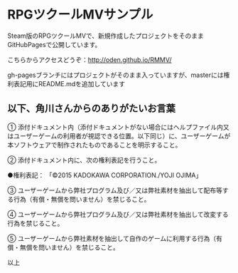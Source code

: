 # RPGツクールMVサンプル

Steam版のRPGツクールMVで、新規作成したプロジェクトをそのままGitHubPagesで公開しています。

こちらからアクセスどうぞ：http://oden.github.io/RMMV/

gh-pagesブランチにはプロジェクトがそのまま入っていますが、masterには権利表記用にREADME.mdを追加しています

## 以下、角川さんからのありがたいお言葉

① 添付ドキュメント内（添付ドキュメントがない場合にはヘルプファイル内又はユーザーゲームの利用者が視認できる位置。以下同じ）に、ユーザーゲームが本ソフトウェアで制作されたものであることを明示すること。

② 添付ドキュメント内に、次の権利表記を行うこと。

●権利表記： 「©2015 KADOKAWA CORPORATION./YOJI OJIMA」

③ ユーザーゲームから弊社プログラム及び／又は弊社素材を抽出して配布等する行為（有償・無償を問いません）を禁じること。

④ ユーザーゲームから弊社プログラム及び／又は弊社素材を抽出して改変する行為を禁じること。

⑤ ユーザーゲームから弊社素材を抽出して自作のゲームに利用する行為（有償・無償を問いません）を禁じること。

以上
